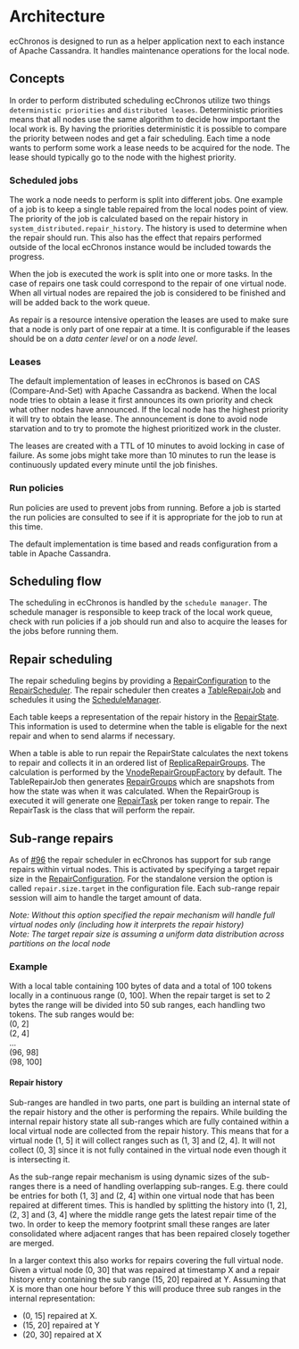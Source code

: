 # Architecture

ecChronos is designed to run as a helper application next to each instance of Apache Cassandra.
It handles maintenance operations for the local node.

## Concepts

In order to perform distributed scheduling ecChronos utilize two things `deterministic priorities` and `distributed leases`.
Deterministic priorities means that all nodes use the same algorithm to decide how important the local work is.
By having the priorities deterministic it is possible to compare the priority between nodes and get a fair scheduling.
Each time a node wants to perform some work a lease needs to be acquired for the node.
The lease should typically go to the node with the highest priority.

### Scheduled jobs

The work a node needs to perform is split into different jobs.
One example of a job is to keep a single table repaired from the local nodes point of view.
The priority of the job is calculated based on the repair history in `system_distributed.repair_history`.
The history is used to determine when the repair should run.
This also has the effect that repairs performed outside of the local ecChronos instance would be included towards the progress.

When the job is executed the work is split into one or more tasks.
In the case of repairs one task could correspond to the repair of one virtual node.
When all virtual nodes are repaired the job is considered to be finished and will be added back to the work queue.

As repair is a resource intensive operation the leases are used to make sure that a node is only part of one repair at a time.
It is configurable if the leases should be on a _data center level_ or on a _node level_.

### Leases

The default implementation of leases in ecChronos is based on CAS (Compare-And-Set) with Apache Cassandra as backend.
When the local node tries to obtain a lease it first announces its own priority and check what other nodes have announced.
If the local node has the highest priority it will try to obtain the lease.
The announcement is done to avoid node starvation and to try to promote the highest prioritized work in the cluster.

The leases are created with a TTL of 10 minutes to avoid locking in case of failure.
As some jobs might take more than 10 minutes to run the lease is continuously updated every minute until the job finishes.

### Run policies

Run policies are used to prevent jobs from running.
Before a job is started the run policies are consulted to see if it is appropriate for the job to run at this time.

The default implementation is time based and reads configuration from a table in Apache Cassandra.

## Scheduling flow

The scheduling in ecChronos is handled by the `schedule manager`.
The schedule manager is responsible to keep track of the local work queue,
check with run policies if a job should run and also to acquire the leases for the jobs before running them.

## Repair scheduling

The repair scheduling begins by providing a [RepairConfiguration](../core/src/main/java/com/ericsson/bss/cassandra/ecchronos/core/repair/RepairConfiguration.java) to the [RepairScheduler](../core/src/main/java/com/ericsson/bss/cassandra/ecchronos/core/repair/RepairSchedulerImpl.java).
The repair scheduler then creates a [TableRepairJob](../core/src/main/java/com/ericsson/bss/cassandra/ecchronos/core/repair/TableRepairJob.java) and schedules it using the [ScheduleManager](../core/src/main/java/com/ericsson/bss/cassandra/ecchronos/core/scheduling/ScheduleManagerImpl.java).

Each table keeps a representation of the repair history in the [RepairState](../core/src/main/java/com/ericsson/bss/cassandra/ecchronos/core/repair/state/RepairStateImpl.java).
This information is used to determine when the table is eligable for the next repair and when to send alarms if necessary.

When a table is able to run repair the RepairState calculates the next tokens to repair and collects it in an ordered list of [ReplicaRepairGroups](../core/src/main/java/com/ericsson/bss/cassandra/ecchronos/core/repair/state/ReplicaRepairGroup.java).
The calculation is performed by the [VnodeRepairGroupFactory](../core/src/main/java/com/ericsson/bss/cassandra/ecchronos/core/repair/state/VnodeRepairGroupFactory.java) by default.
The TableRepairJob then generates [RepairGroups](../core/src/main/java/com/ericsson/bss/cassandra/ecchronos/core/repair/RepairGroup.java) which are snapshots from how the state was when it was calculated.
When the RepairGroup is executed it will generate one [RepairTask](../core/src/main/java/com/ericsson/bss/cassandra/ecchronos/core/repair/RepairTask.java) per token range to repair.
The RepairTask is the class that will perform the repair.

## Sub-range repairs

As of [#96][i96] the repair scheduler in ecChronos has support for sub range repairs within virtual nodes.
This is activated by specifying a target repair size in the [RepairConfiguration](../core/src/main/java/com/ericsson/bss/cassandra/ecchronos/core/repair/RepairConfiguration.java).
For the standalone version the option is called `repair.size.target` in the configuration file.
Each sub-range repair session will aim to handle the target amount of data.

*Note: Without this option specified the repair mechanism will handle full virtual nodes only (including how it interprets the repair history)*  
*Note: The target repair size is assuming a uniform data distribution across partitions on the local node*

### Example  
With a local table containing 100 bytes of data and a total of 100 tokens locally in a continuous range (0, 100].
When the repair target is set to 2 bytes the range will be divided into 50 sub ranges, each handling two tokens.
The sub ranges would be:  
(0, 2]  
(2, 4]  
...  
(96, 98]  
(98, 100]

#### Repair history


Sub-ranges are handled in two parts, one part is building an internal state of the repair history and the other is performing the repairs.
While building the internal repair history state all sub-ranges which are fully contained within a local virtual node are collected from the repair history.
This means that for a virtual node (1, 5] it will collect ranges such as (1, 3] and (2, 4].
It will not collect (0, 3] since it is not fully contained in the virtual node even though it is intersecting it.

As the sub-range repair mechanism is using dynamic sizes of the sub-ranges there is a need of handling overlapping sub-ranges.
E.g. there could be entries for both (1, 3] and (2, 4] within one virtual node that has been repaired at different times.
This is handled by splitting the history into (1, 2], (2, 3] and (3, 4] where the middle range gets the latest repair time of the two.
In order to keep the memory footprint small these ranges are later consolidated where adjacent ranges that has been repaired closely together are merged.

In a larger context this also works for repairs covering the full virtual node.
Given a virtual node (0, 30] that was repaired at timestamp X and a repair history entry containing the sub range (15, 20] repaired at Y.
Assuming that X is more than one hour before Y this will produce three sub ranges in the internal representation:

* (0, 15] repaired at X.
* (15, 20] repaired at Y
* (20, 30] repaired at X

[i96]: https://github.com/Ericsson/ecchronos/issues/96